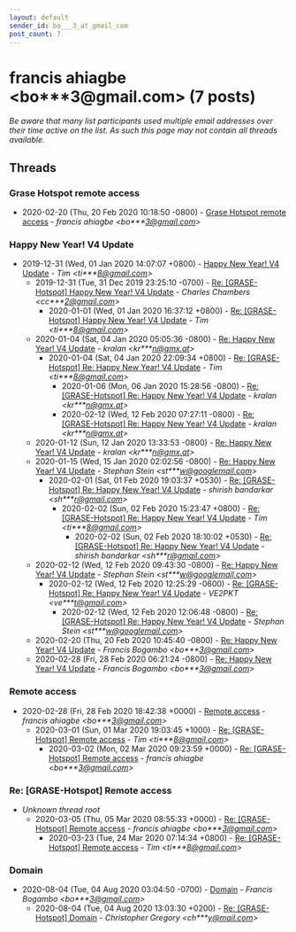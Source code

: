 ```yaml
---
layout: default
sender_id: bo___3_at_gmail_com
post_count: 7
---
```


# francis ahiagbe <bo***3<span>@</span>gmail.com> (7 posts)

_Be aware that many list participants used multiple email addresses over their time active on the list. As such this page may not contain all threads available._

## Threads

### Grase Hotspot remote access
+ 2020-02-20 (Thu, 20 Feb 2020 10:18:50 -0800) - [Grase Hotspot remote access](/archive/2020/02/01ee02837e28894eb0f287bd025c9c9868bbd3ad54c5eb03715ed9d010002ec3) - _francis ahiagbe \<bo***3@gmail.com\>_

### Happy New Year! V4 Update
+ 2019-12-31 (Wed, 01 Jan 2020 14:07:07 +0800) - [Happy New Year! V4 Update](/archive/2019/12/73d5893de79a2e0765121f0cd19bdb3bd42e7245068e642a50162fca9708d178) - _Tim \<ti***8@gmail.com\>_
  + 2019-12-31 (Tue, 31 Dec 2019 23:25:10 -0700) - [Re: [GRASE-Hotspot] Happy New Year! V4 Update](/archive/2019/12/b8c3a7845c204ee37650243cc7cefe895be3d4625c3693eb2dcbfd3dcb2fe6a8) - _Charles Chambers \<cc***2@gmail.com\>_
    + 2020-01-01 (Wed, 01 Jan 2020 16:37:12 +0800) - [Re: [GRASE-Hotspot] Happy New Year! V4 Update](/archive/2020/01/262520dd3926735c028680d38341b48c8d1ea65db8cc4a3538d5f14cc5a124c3) - _Tim \<ti***8@gmail.com\>_
  + 2020-01-04 (Sat, 04 Jan 2020 05:05:36 -0800) - [Re: Happy New Year! V4 Update](/archive/2020/01/5e8c64365a78281dc60b62319e8b8218e3217789d42d3c0bdfaa2f6e04c08040) - _kralan \<kr***n@gmx.at\>_
    + 2020-01-04 (Sat, 04 Jan 2020 22:09:34 +0800) - [Re: [GRASE-Hotspot] Re: Happy New Year! V4 Update](/archive/2020/01/a21a2f18457922aa28c0d32ca4822068939acd30dad95e993f9b5a21be46360c) - _Tim \<ti***8@gmail.com\>_
      + 2020-01-06 (Mon, 06 Jan 2020 15:28:56 -0800) - [Re: [GRASE-Hotspot] Re: Happy New Year! V4 Update](/archive/2020/01/7c8300589c7011b25a11083018a7ededd71c238cf7a579c0c37ba731ad74fdf4) - _kralan \<kr***n@gmx.at\>_
      + 2020-02-12 (Wed, 12 Feb 2020 07:27:11 -0800) - [Re: [GRASE-Hotspot] Re: Happy New Year! V4 Update](/archive/2020/02/c8594bba0bc670b9cde53f63b357b8ccf3a18f97b214577fe8e63bcfc9c3483d) - _kralan \<kr***n@gmx.at\>_
  + 2020-01-12 (Sun, 12 Jan 2020 13:33:53 -0800) - [Re: Happy New Year! V4 Update](/archive/2020/01/a9b58ea0f32cc4cee46a461148a6252607609ebabb99f619003e21c5c35f91bc) - _kralan \<kr***n@gmx.at\>_
  + 2020-01-15 (Wed, 15 Jan 2020 02:02:56 -0800) - [Re: Happy New Year! V4 Update](/archive/2020/01/65ab8b85a2448c2fc533f93be796fb25d846019376ca2bfa8b7ea5b104b1f43d) - _Stephan Stein \<st***w@googlemail.com\>_
    + 2020-02-01 (Sat, 01 Feb 2020 19:03:37 +0530) - [Re: [GRASE-Hotspot] Re: Happy New Year! V4 Update](/archive/2020/02/902cd4ddafbd979cbe66be559352fc7dac02a52bad6a6358cf5b82909803c7a7) - _shirish bandarkar \<sh***r@gmail.com\>_
      + 2020-02-02 (Sun, 02 Feb 2020 15:23:47 +0800) - [Re: [GRASE-Hotspot] Re: Happy New Year! V4 Update](/archive/2020/02/49b5c69e97dd706170495951c0478da4678b4da9cbdc8d679a55225c006a97b3) - _Tim \<ti***8@gmail.com\>_
        + 2020-02-02 (Sun, 02 Feb 2020 18:10:02 +0530) - [Re: [GRASE-Hotspot] Re: Happy New Year! V4 Update](/archive/2020/02/725a926a76a0ddfd69796fb3e2d8a11e3ab78254c873ae30aa97e1b8a52cabc5) - _shirish bandarkar \<sh***r@gmail.com\>_
  + 2020-02-12 (Wed, 12 Feb 2020 09:43:30 -0800) - [Re: Happy New Year! V4 Update](/archive/2020/02/c6966bd1674e182ec1454b4dac88089c401a84f5ff807fd29998cf326b50c341) - _Stephan Stein \<st***w@googlemail.com\>_
    + 2020-02-12 (Wed, 12 Feb 2020 12:25:29 -0600) - [Re: [GRASE-Hotspot] Re: Happy New Year! V4 Update](/archive/2020/02/75aaafc4cec1e96beb566340ba8379dc0da7d64b6a4ef36a1094891ceccc0142) - _VE2PKT \<ve***t@gmail.com\>_
      + 2020-02-12 (Wed, 12 Feb 2020 12:06:48 -0800) - [Re: [GRASE-Hotspot] Re: Happy New Year! V4 Update](/archive/2020/02/7a3356c2ae268bb6fe6f05fdf4086c00731d099602e8837af40d42b079f8c283) - _Stephan Stein \<st***w@googlemail.com\>_
  + 2020-02-20 (Thu, 20 Feb 2020 10:45:40 -0800) - [Re: Happy New Year! V4 Update](/archive/2020/02/7777e868cb911b5b7639564362be3f2cd290734fdf46711b6977275929733e29) - _Francis Bogambo \<bo***3@gmail.com\>_
  + 2020-02-28 (Fri, 28 Feb 2020 06:21:24 -0800) - [Re: Happy New Year! V4 Update](/archive/2020/02/3ab5312385f34f69c8c0eb1ecc279789a41b2e52dc2c3a374b6f77545b3ec5e4) - _Francis Bogambo \<bo***3@gmail.com\>_

### Remote access
+ 2020-02-28 (Fri, 28 Feb 2020 18:42:38 +0000) - [Remote access](/archive/2020/02/2c1b339a3a1db81adff24a44f3ba674c99a8e153c4d30389fcb0c4a3a90a7337) - _francis ahiagbe \<bo***3@gmail.com\>_
  + 2020-03-01 (Sun, 01 Mar 2020 19:03:45 +1000) - [Re: [GRASE-Hotspot] Remote access](/archive/2020/03/c73440fb74820b84e5f8823d8dbcc11530abdfb0da2c9710fbc1272184128b41) - _Tim \<ti***8@gmail.com\>_
    + 2020-03-02 (Mon, 02 Mar 2020 09:23:59 +0000) - [Re: [GRASE-Hotspot] Remote access](/archive/2020/03/bbc2c6b4e9d32e2a57cfcd8c30b10c7f84ca166af3e6ea5cb7b03db9355ecd9e) - _francis ahiagbe \<bo***3@gmail.com\>_

### Re: [GRASE-Hotspot] Remote access
+ _Unknown thread root_
  + 2020-03-05 (Thu, 05 Mar 2020 08:55:33 +0000) - [Re: [GRASE-Hotspot] Remote access](/archive/2020/03/2e1f87253159a28c4c9f726c14baae3b5b94a550b681571a7079bfba2d1c3782) - _francis ahiagbe \<bo***3@gmail.com\>_
    + 2020-03-23 (Tue, 24 Mar 2020 07:14:34 +0800) - [Re: [GRASE-Hotspot] Remote access](/archive/2020/03/0a3ebdc0521e592eb4c7bf3269d50e17e781a017418ed2296bb0e6bbe8206c74) - _Tim \<ti***8@gmail.com\>_

### Domain
+ 2020-08-04 (Tue, 04 Aug 2020 03:04:50 -0700) - [Domain](/archive/2020/08/f1a8847fb578ce95cab018763f0359349387632fceb3baa4fb1d4fc705edf348) - _Francis Bogambo \<bo***3@gmail.com\>_
  + 2020-08-04 (Tue, 04 Aug 2020 13:03:30 +0200) - [Re: [GRASE-Hotspot] Domain](/archive/2020/08/485ea9d0d78b6608e7205fc831e2a1b71ac3da4857ad379eebe09ed5065959ef) - _Christopher Gregory \<ch***y@mail.com\>_

